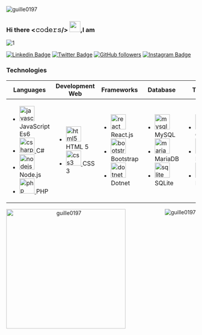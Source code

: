 <!-- **Guille0197/Guille0197** is a ✨ _special_ ✨ repository because its `README.md` (this file) appears on your GitHub profile. -->

<!-- Count Visitors-->
<span align="left"> <img src="https://komarev.com/ghpvc/?username=guille0197&label=Profile%20views&color=0e75b6&style=flat" alt="guille0197" /> </span>

<!-- Title & Banner -->
### Hi there <𝚌𝚘𝚍𝚎𝚛𝚜/> <img src="https://github.com/TheDudeThatCode/TheDudeThatCode/blob/master/Assets/Hi.gif" width="29px">,I am 
![1](https://res.cloudinary.com/guillermo/image/upload/v1605152855/BannerGithubGuille0197_zgcgh4.png)

<!-- Social Media-->
[![Linkedin Badge](https://img.shields.io/badge/-Guillermo%20Navarro-blue?style=social&logo=Linkedin&logoColor=blue&link=https://bit.ly/368gxcL)](https://bit.ly/368gxcL)
[![Twitter Badge](http://img.shields.io/badge/-@gan01_97-1ca0f1?style=social&logo=twitter&logoColor=blue&link=https://twitter.com/gan01_97)](https://twitter.com/gan01_97) 
[![GitHub followers](https://img.shields.io/github/followers/VedantKhairnar?label=Follow&style=social)](https://github.com/Guille0197/?tab=follow)
[![Instagram Badge](https://img.shields.io/badge/-gan01_97-blue?style=social&logo=Instagram&link=https://www.instagram.com/gan01_97/)](https://www.instagram.com/gan01_97/) 

<!-- Technology table -->
### Technologies
<table style="border: none;">
    <thead>
        <tr align="center">
            <th>Languages</th>
            <th>Development Web</th>
          	<th>Frameworks</th>
            <th>Database</th>
            <th>Tools</th>
        </tr>
    </thead>
    <tbody>
        <tr>
            <td>
                <ul>
                    <li>
                        <a href="https://developer.mozilla.org/en-US/docs/Web/JavaScript" target="_blank"> <img
                                src="https://devicons.github.io/devicon/devicon.git/icons/javascript/javascript-original.svg"
                                alt="javascript" width="40" height="40" /> </a>
                        <label>JavaScript Es6</label>
                    </li>
                    <li>
                        </a> <a href="https://www.w3schools.com/cs/" target="_blank"> <img
                                src="https://devicons.github.io/devicon/devicon.git/icons/csharp/csharp-original.svg"
                                alt="csharp" width="40" height="40" /> </a>
                        <label>C#</label>
                    </li>
                    <li>
                        <a href="https://nodejs.org" target="_blank"> <img
                                src="https://devicons.github.io/devicon/devicon.git/icons/nodejs/nodejs-original-wordmark.svg"
                                alt="nodejs" width="40" height="40" /> </a>
                        <label>Node.js</label>
                    </li>
                    <li>
                        <a href="https://www.php.net" target="_blank"> <img
                                src="https://devicons.github.io/devicon/devicon.git/icons/php/php-original.svg"
                                alt="php" width="40" height="40" /> </a>
                        <label>PHP</label>
                    </li>
                </ul>
            </td>
            <td>
                <ul>
                    <li>
                        <a href="https://www.w3.org/html/" target="_blank"> <img
                                src="https://devicons.github.io/devicon/devicon.git/icons/html5/html5-original-wordmark.svg"
                                alt="html5" width="40" height="40" /> </a>
                        <label>HTML 5</label>
                    </li>
                    <li>
                        <a href="https://www.w3schools.com/css/" target="_blank"> <img
                                src="https://devicons.github.io/devicon/devicon.git/icons/css3/css3-original-wordmark.svg"
                                alt="css3" width="40" height="40" /> </a>
                        <label>CSS 3</label>
                    </li>
                </ul>
            </td>
            <td>
                <ul>
                    <li>
                        <a href="https://reactjs.org/" target="_blank"> <img
                                src="https://devicons.github.io/devicon/devicon.git/icons/react/react-original-wordmark.svg"
                                alt="react" width="40" height="40" /> </a>
                        <label>React.js</label>
                    </li>
                    <li>
                        <a href="https://getbootstrap.com" target="_blank"> <img
                                src="https://devicons.github.io/devicon/devicon.git/icons/bootstrap/bootstrap-plain.svg"
                                alt="bootstrap" width="40" height="40" /> </a>
                        <label>Bootstrap</label>
                    </li>
                    <li>
                        <a href="https://dotnet.microsoft.com/" target="_blank"> <img
                                src="https://devicons.github.io/devicon/devicon.git/icons/dot-net/dot-net-original-wordmark.svg"
                                alt="dotnet" width="40" height="40" /> </a>
                        <label>Dotnet</label>
                    </li>
                </ul>
            </td>
            <td>
                <ul>
                    <li>
                        <a href="https://www.mysql.com/" target="_blank"> <img
                                src="https://devicons.github.io/devicon/devicon.git/icons/mysql/mysql-original-wordmark.svg"
                                alt="mysql" width="40" height="40" /> </a>
                        <label>MySQL</label>
                    </li>
                    <li>
                        <a href="https://mariadb.org/" target="_blank"> <img
                                src="https://www.vectorlogo.zone/logos/mariadb/mariadb-icon.svg" alt="mariadb"
                                width="40" height="40" />
                        </a>
                        <label>MariaDB</label>
                    </li>
                    <li>
                        <a href="https://www.sqlite.org/" target="_blank"> <img
                                src="https://www.vectorlogo.zone/logos/sqlite/sqlite-icon.svg" alt="sqlite" width="40"
                                height="40" />
                        </a>
                        <label>SQLite</label>
                    </li>
                </ul>
            </td>
            <td>
                <ul>
                    <li>
                        <a href="https://git-scm.com/" target="_blank"> <img
                                src="https://www.vectorlogo.zone/logos/git-scm/git-scm-icon.svg" alt="git" width="40"
                                height="40" />
                        </a>
                        <label>Git</label>
                    </li>
                    <li>
                        <a href="https://www.docker.com/" target="_blank"> <img
                                src="https://devicons.github.io/devicon/devicon.git/icons/docker/docker-original-wordmark.svg"
                                alt="docker" width="40" height="40" /> </a>
                        <label>Docker</label>
                    </li>
                    <li>
                        <a href="https://www.linux.org/" target="_blank"> <img
                                src="https://devicons.github.io/devicon/devicon.git/icons/linux/linux-original.svg"
                                alt="linux" width="40" height="40" /> </a>
                        <label>Linux</label>
                    </li>
                </ul>
            </td>
        </tr>
    </tbody>
</table>


<!-- Chart -->
<div align="center">
    <img align="right" src="https://github-readme-stats.vercel.app/api?username=guille0197&show_icons=true&locale=en&theme=vue" alt="guille0197" />
    <img align="left" src="https://github-readme-stats.vercel.app/api/top-langs?username=guille0197&show_icons=true&locale=en&layout=compact" width="317px" alt="guille0197" /> 
</div>
